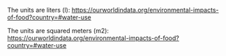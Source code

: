 The units are liters (l): https://ourworldindata.org/environmental-impacts-of-food?country=#water-use

The units are squared meters (m2): https://ourworldindata.org/environmental-impacts-of-food?country=#water-use

